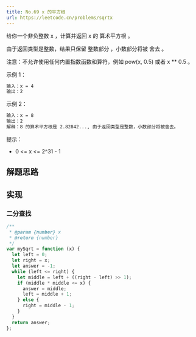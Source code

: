 ```yaml
---
title: No.69 x 的平方根
url: https://leetcode.cn/problems/sqrtx
---
```


给你一个非负整数 x ，计算并返回 x 的 算术平方根 。

由于返回类型是整数，结果只保留 整数部分 ，小数部分将被 舍去 。

注意：不允许使用任何内置指数函数和算符，例如 pow(x, 0.5) 或者 x \*\* 0.5 。

示例 1：

```md
输入：x = 4
输出：2
```

示例 2：

```md
输入：x = 8
输出：2
解释：8 的算术平方根是 2.82842..., 由于返回类型是整数，小数部分将被舍去。
```

提示：

- 0 <= x <= 2^31 - 1

## 解题思路

## 实现

### 二分查找

```js
/**
 * @param {number} x
 * @return {number}
 */
var mySqrt = function (x) {
  let left = 0;
  let right = x;
  let answer = -1;
  while (left <= right) {
    let middle = left + ((right - left) >> 1);
    if (middle * middle <= x) {
      answer = middle;
      left = middle + 1;
    } else {
      right = middle - 1;
    }
  }
  return answer;
};
```
